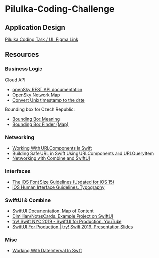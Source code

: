 # Pilulka-Coding-Challenge

## Application Design

[Pilulka Coding Task / UI. Figma Link](https://www.figma.com/file/534lJ4GJqP4DkOVqhe2uyk/Pilulka-Coding-Task-%2F-UI?node-id=0%3A1)

## Resources

### Business Logic

Cloud API
- [openSky REST API documentation](https://openskynetwork.github.io/opensky-api/rest.html)
- [OpenSky Network Map](https://opensky-network.org/network/explorer)
- [Convert Unix timestamp to the date](https://www.unixtimestamp.com/index.php)

Bounding box for Czech Republic:
- [Bounding Box Meaning](https://wiki.openstreetmap.org/wiki/Bounding_Box)
- [Bounding Box Finder (Map)](http://bboxfinder.com)

### Networking

- [Working With URLComponents In Swift](https://cocoacasts.com/working-with-nsurlcomponents-in-swift)
- [Building Safe URL in Swift Using URLComponents and URLQueryItem](https://medium.com/swift2go/building-safe-url-in-swift-using-urlcomponents-and-urlqueryitem-alfian-losari-510a7b1f3c7e)
- [Networking with Combine and SwiftUI](https://peterfriese.dev/posts/swiftui-combine-networking-gettingstarted/)

### Interfaces

- [The iOS Font Size Guidelines (Updated for iOS 15)](https://learnui.design/blog/ios-font-size-guidelines.html)
- [iOS Human Interface Guidelines. Typography](https://developer.apple.com/design/human-interface-guidelines/ios/visual-design/typography/)

### SwiftUI & Combine

- [SwiftUI Documentation. Map of Content](https://developer.apple.com/documentation/swiftui/)
- [Dimillian/NotesCards. Example Project on SwiftUI](https://github.com/Dimillian/NotesCards)
- [try! Swift NYC 2019 - SwiftUI for Production. YouTube](https://youtu.be/rshXbwrrUxY)
- [SwiftUI For Production | try! Swift 2019. Presentation Slides](https://www.slideshare.net/LeaMaroltSonnenschei/swiftui-for-production-try-swift-2019)

### Misc

- [Working With DateInterval In Swift](https://cocoacasts.com/working-with-nsdateinterval-in-swift)
